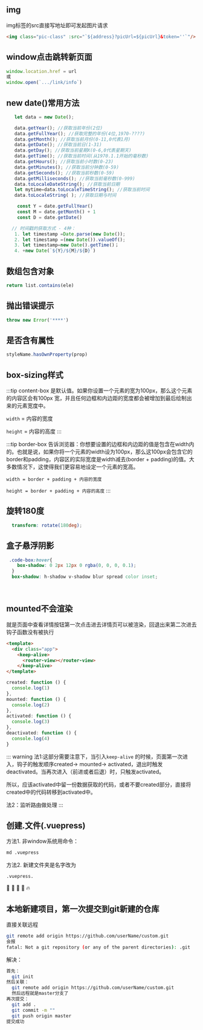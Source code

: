 ## img

  img标签的src直接写地址即可发起图片请求
  ```html
  <img class="pic-class" :src="`${address}?picUrl=${picUrl}&token=''`"/>
  ```

## window点击跳转新页面
  ```js
  window.location.href = url
  或
  window.open(`.../link/info`)
  ```

## new date()常用方法
```js
   let data = new Date();

   data.getYear(); //获取当前年份(2位)
   data.getFullYear(); //获取完整的年份(4位,1970-????)
   data.getMonth(); //获取当前月份(0-11,0代表1月)
   data.getDate(); //获取当前日(1-31)
   data.getDay(); //获取当前星期X(0-6,0代表星期天)
   data.getTime(); //获取当前时间(从1970.1.1开始的毫秒数)
   data.getHours(); //获取当前小时数(0-23)
   data.getMinutes(); //获取当前分钟数(0-59)
   data.getSeconds(); //获取当前秒数(0-59)
   data.getMilliseconds(); //获取当前毫秒数(0-999)
   data.toLocaleDateString(); //获取当前日期
   let mytime=data.toLocaleTimeString(); //获取当前时间
   data.toLocaleString( ); //获取日期与时间

    const Y = date.getFullYear()
    const M = date.getMonth() + 1
    const D = date.getDate()

  // 时间戳的获取方式 - 4种：
   1. let timestamp =Date.parse(new Date());
   2. let timestamp =(new Date()).valueOf();
   3. let timestamp=new Date().getTime()；
   4. +new Date(`${Y}/${M}/${D}`)
```

  ## 数组包含对象
  ```js
  return list.contains(ele)
  ```
  ## 抛出错误提示
  ```js
  throw new Error('****')
  ```
  ## 是否含有属性
  ```js
  styleName.hasOwnProperty(prop)
  ```

  ## box-sizing样式
  :::tip content-box
  是默认值。如果你设置一个元素的宽为100px，那么这个元素的内容区会有100px 宽，并且任何边框和内边距的宽度都会被增加到最后绘制出来的元素宽度中。

  `width` = 内容的宽度

  `height` = 内容的高度
  :::

  :::tip border-box
  告诉浏览器：你想要设置的边框和内边距的值是包含在width内的。也就是说，如果你将一个元素的width设为100px，那么这100px会包含它的border和padding，内容区的实际宽度是width减去(border + padding)的值。大多数情况下，这使得我们更容易地设定一个元素的宽高。

  `width = border + padding + 内容的宽度`

  `height = border + padding + 内容的高度`
  :::

## 旋转180度
  ```scss
    transform: rotate(180deg);
  ```
## 盒子悬浮阴影
  ```scss
   .code-box:hover{    
      box-shadow: 0 2px 12px 0 rgba(0, 0, 0, 0.1);
    }
    box-shadow: h-shadow v-shadow blur spread color inset;
  ```
  ​
## mounted不会渲染

  就是页面中查看详情按钮第一次点击进去详情页可以被渲染，回退出来第二次进去钩子函数没有被执行
  ```html
  <template>
    <div class="app">
      <keep-alive>
        <router-view></router-view>
      </keep-alive>
  </template>
  ```
  ```js
  created: function () {
    console.log(1)
  },
  mounted: function () {
    console.log(2)
  },
  activated: function () {
    console.log(3)
  },
  deactivated: function () {
    console.log(4)
  }
  ```
  ::: warning
  法1:这部分需要注意下，当引入`keep-alive` 的时候，页面第一次进入，钩子的触发顺序created-> mounted-> activated，退出时触发deactivated。当再次进入（前进或者后退）时，只触发activated。

  所以，应该activated中留一份数据获取的代码，或者不要created部分，直接将created中的代码转移到activated中。

  法2：监听路由做处理
  :::

## 创建.文件(.vuepress)

  方法1. 非window系统用命令：
  ```Bash 
  md .vuepress
  ```

  方法2. 新建文件夹是名字改为 
  ```Bash 
  .vuepress.
  ```
  :tada: :100: :bamboo: :gift_heart: :fire:


  ## 本地新建项目，第一次提交到git新建的仓库
  直接关联远程
  ```bash
  git remote add origin https://github.com/userName/custom.git
  会报
  fatal: Not a git repository (or any of the parent directories): .git
  ```
  解决：
  ```bash
  首先：
    git init
  然后关联：
    git remote add origin https://github.com/userName/custom.git
    然后远程就是master分支了
  再次提交：
    git add .
    git commit -m ""
    git push origin master
  提交成功
  ```